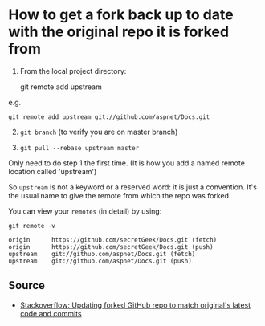 ﻿# How to get a fork back up to date with the original repo it is forked from

1.  From the local project directory:

    git remote add upstream <url-of-original-repository>

e.g.

    git remote add upstream git://github.com/aspnet/Docs.git

2.	`git branch` (to verify you are on master branch)

3.	`git pull --rebase upstream master`

Only need to do step 1 the first time. (It is how you add a named remote location called 'upstream')

So `upstream` is not a keyword or a reserved word: it is just a convention. It's the usual name to give the remote from which the repo was forked.

You can view your `remotes` (in detail) by using:

    git remote -v

    origin      https://github.com/secretGeek/Docs.git (fetch)
    origin      https://github.com/secretGeek/Docs.git (push)
    upstream    git://github.com/aspnet/Docs.git (fetch)
    upstream    git://github.com/aspnet/Docs.git (push)

## Source

 * [Stackoverflow: Updating forked GitHub repo to match original's latest code and commits](http://stackoverflow.com/questions/18824956/updating-forked-github-repo-to-match-originals-latest-code-and-commits)
